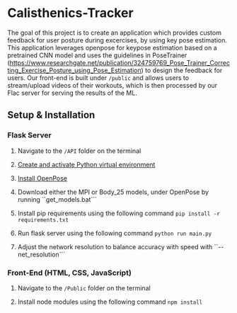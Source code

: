 # Calisthenics-Tracker

The goal of this project is to create an application which provides custom feedback for user posture during excercises, by using key pose estimation. This application leverages openpose for keypose estimation based on a pretrained CNN model and uses the guidelines in PoseTrainer (https://www.researchgate.net/publication/324759769_Pose_Trainer_Correcting_Exercise_Posture_using_Pose_Estimation) to design the feedback for users. Our front-end is built under ```/public``` and allows users to stream/upload videos of their workouts, which is then processed by our Flac server for serving the results of the ML.

## Setup & Installation

### Flask Server
1. Navigate to the ```/API``` folder on the terminal

2. [Create and activate Python virtual environment](https://docs.python.org/3/library/venv.html)

3. [Install OpenPose](https://github.com/CMU-Perceptual-Computing-Lab/openpose)  

4. Download either the MPI or Body_25 models, under OpenPose by running ``get_models.bat```

5. Install pip requirements using the following command ```pip install -r requirements.txt```

6. Run flask server using the following command ```python run main.py```

7. Adjust the network resolution to balance accuracy with speed with ``--net_resolution```

### Front-End (HTML, CSS, JavaScript)

1. Navigate to the ```/Public``` folder on the terminal

2. Install node modules using the following command ```npm install```

